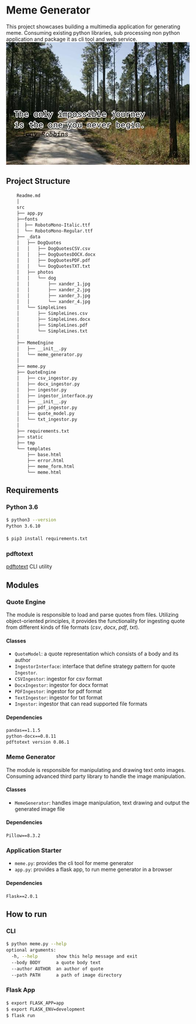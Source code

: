 # Meme Generator
This project showcases building a multimedia application for generating meme. 
Consuming existing python libraries, sub processing non python application and package it as cli tool and web service.
![meme_exmaple](src/static/meme_downloaded.jpg)
## Project Structure
``` 
    Readme.md
    │
    src
    ├── app.py
    ├──fonts
    │  ├── RobotoMono-Italic.ttf
    │  └── RobotoMono-Regular.ttf
    ├── _data
    │   ├── DogQuotes
    │   │   ├── DogQuotesCSV.csv
    │   │   ├── DogQuotesDOCX.docx
    │   │   ├── DogQuotesPDF.pdf
    │   │   └── DogQuotesTXT.txt
    │   ├── photos
    │   │   └── dog
    │   │       ├── xander_1.jpg
    │   │       ├── xander_2.jpg
    │   │       ├── xander_3.jpg
    │   │       └── xander_4.jpg
    │   └── SimpleLines
    │       ├── SimpleLines.csv
    │       ├── SimpleLines.docx
    │       ├── SimpleLines.pdf
    │       └── SimpleLines.txt
    │
    ├── MemeEngine
    │   ├── __init__.py
    │   └── meme_generator.py
    │     
    ├── meme.py
    ├── QuoteEngine
    │   ├── csv_ingestor.py
    │   ├── docx_ingestor.py
    │   ├── ingestor.py
    │   ├── ingestor_interface.py
    │   ├── __init__.py
    │   ├── pdf_ingestor.py
    │   ├── quote_model.py
    │   └── txt_ingestor.py
    │
    ├── requirements.txt
    ├── static
    ├── tmp
    └── templates
        ├── base.html
        ├── error.html
        ├── meme_form.html
        └── meme.html
```

## Requirements
### Python 3.6
```bash
$ python3 --version
Python 3.6.10

$ pip3 install requirements.txt
```
### pdftotext
[pdftotext](https://www.xpdfreader.com/pdftotext-man.html) CLI utility

## Modules
### Quote Engine
The module is responsible to load and parse quotes from files. Utilizing object-oriented principles, it provides the functionality for ingesting quote from different kinds of file formats (*csv*, *docx*, *pdf*, *txt*).
#### Classes
 * ```QuoteModel```: a quote representation which consists of a body and its author
 * ```IngestorInterface```: interface that define strategy pattern for quote ```Ingestor```.
 * ```CSVIngestor```: ingestor for csv format
 * ```DocxIngestor```: ingestor for docx format
 * ```PDFIngestor```: ingestor for pdf format
 * ```TextIngestor```: ingestor for txt format
 * ```Ingestor```: ingestor that can read supported file formats
#### Dependencies
 ```
pandas==1.1.5
python-docx==0.8.11
pdftotext version 0.86.1
```
### Meme Generator
The module is responsible for manipulating and drawing text onto images. Consuming advanced third party library to handle the image manipulation.
#### Classes
* ```MemeGenerator```: handles image manipulation, text drawing and output the generated image file
#### Dependencies
 ```
Pillow==8.3.2
```
### Application Starter
* ```meme.py```: provides the cli tool for meme generator
* ```app.py```: provides a flask app, to run meme generator in a browser
#### Dependencies
 ```
Flask==2.0.1
```

## How to run
### CLI
```bash
$ python meme.py --help
optional arguments:
  -h, --help       show this help message and exit
  --body BODY      a quote body text
  --author AUTHOR  an author of quote
  --path PATH      a path of image directory
```

### Flask App
```bash
$ export FLASK_APP=app
$ export FLASK_ENV=development
$ flask run
```